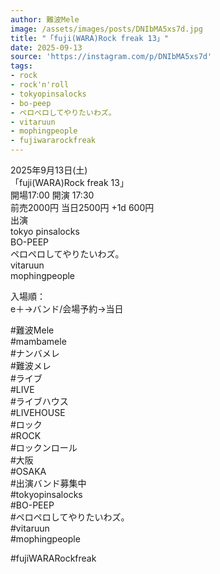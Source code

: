 ```yaml
---
author: 難波Mele
image: /assets/images/posts/DNIbMA5xs7d.jpg
title: "「fuji(WARA)Rock freak 13」"
date: 2025-09-13
source: 'https://instagram.com/p/DNIbMA5xs7d'
tags:
- rock
- rock'n'roll
- tokyopinsalocks
- bo-peep
- ペロペロしてやりたいわズ。
- vitaruun
- mophingpeople
- fujiwararockfreak
---
```

2025年9月13日(土)<br>
「fuji(WARA)Rock freak 13」<br>
開場17:00 開演 17:30<br>
前売2000円 当日2500円 +1d 600円<br>
出演<br>
tokyo pinsalocks<br>
BO-PEEP<br>
ペロペロしてやりたいわズ。<br>
vitaruun<br>
mophingpeople

入場順：<br>
e＋→バンド/会場予約→当日

#難波Mele<br>
#mambamele<br>
#ナンバメレ<br>
#難波メレ<br>
#ライブ<br>
#LIVE<br>
#ライブハウス<br>
#LIVEHOUSE<br>
#ロック<br>
#ROCK<br>
#ロックンロール<br>
#大阪<br>
#OSAKA<br>
#出演バンド募集中<br>
#tokyopinsalocks<br>
#BO-PEEP<br>
#ペロペロしてやりたいわズ。<br>
#vitaruun<br>
#mophingpeople

#fujiWARARockfreak